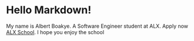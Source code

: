 # Hello Markdown!
My name is Albert Boakye. A Software Engineer student at ALX. Apply now [ALX School](https://www.alxafrica.com/software/).
I hope you enjoy the school
